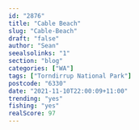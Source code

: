 ```yaml
---
id: "2876"
title: "Cable Beach"
slug: "Cable-Beach"
draft: "false"
author: "Sean"
seealsolinks: "1"
section: "blog"
categories: ["WA"]
tags: ["Torndirrup National Park"]
postcode: "6330"
date: "2021-11-10T22:00:09+11:00"
trending: "yes"
fishing: "yes"
realScore: 97
---
```

